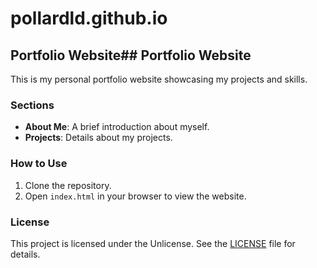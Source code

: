# pollardld.github.io

## Portfolio Website## Portfolio Website

This is my personal portfolio website showcasing my projects and skills.

### Sections

- **About Me**: A brief introduction about myself.
- **Projects**: Details about my projects.

### How to Use

1. Clone the repository.
2. Open `index.html` in your browser to view the website.

### License

This project is licensed under the Unlicense. See the [LICENSE](LICENSE) file for details.
